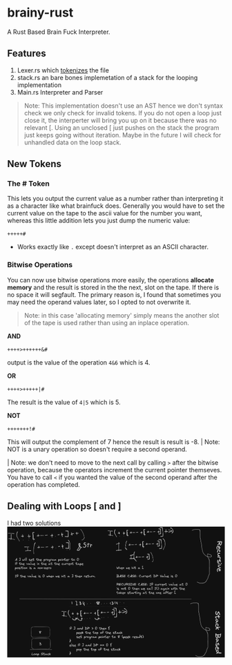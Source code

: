 # brainy-rust
A Rust Based Brain Fuck Interpreter. 

## Features
1. Lexer.rs which [tokenizes](https://en.wikipedia.org/wiki/Lexical_analysis) the file
2. stack.rs an bare bones implemetation of a stack for the looping implementation
3. Main.rs Interpreter and Parser

> Note: This implementation doesn't use an AST hence we don't syntax check we only check for invalid tokens. If you do not open a loop just close it, the interperter will bring you up on it because there was no relevant [. Using an unclosed [ just pushes on the stack the program just keeps going without iteration. Maybe in the future I will check for unhandled data on the loop stack. 

## New Tokens 
### The # Token
This lets you output the current value as a number rather than interpreting it as a character like what brainfuck does.
Generally you would have to set the current value on the tape to the ascii value for the number you want, whereas this little addition lets you just dump the numeric value:
```brainfuck
+++++#
```
* Works exactly like `.` except doesn't interpret as an ASCII character.

### Bitwise Operations
You can now use bitwise operations more easily, the operations **allocate memory** and the result is stored in the the next,
slot on the tape. If there is no space it will segfault. 
The primary reason is, I found that sometimes you may need the operand values later, so I opted to not overwrite it.
> Note: in this case 'allocating memory' simply means the another slot of the tape is used rather than using an inplace operation.

**AND**
```bf
++++>++++++&#
```
output is the value of the operation `4&6` which is 4.

**OR**
```brainfuck
++++>+++++|#
```
The result is the value of `4|5` which is 5.

**NOT**
```brainfuck
+++++++!#
```
This will output the complement of 7 hence the result is result is -8.
| Note: NOT is a unary operation so doesn't require a second operand. 

| Note: we don't need to move to the next call by calling `>` after the bitwise operation, because the operators increment the current pointer themseves. You have to call `<` if you wanted the value of the second operand after the operation has completed.

## Dealing with Loops \[ and \] 
I had two solutions 
![](./diagrams/Handling-Iteration.png)
